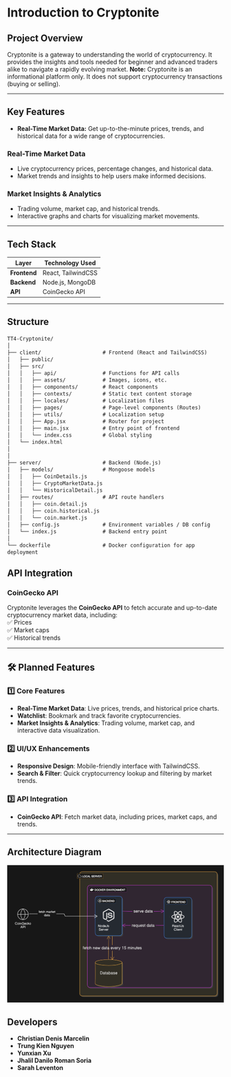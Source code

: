 # Introduction to Cryptonite

## Project Overview

Cryptonite is a gateway to understanding the world of cryptocurrency. It provides the insights and tools needed for beginner and advanced traders alike to navigate a rapidly evolving market.
**Note:** Cryptonite is an informational platform only. It does not support cryptocurrency transactions (buying or selling).  

---

## Key Features
- **Real-Time Market Data:** Get up-to-the-minute prices, trends, and historical data for a wide range of cryptocurrencies.

  
### Real-Time Market Data  
- Live cryptocurrency prices, percentage changes, and historical data.  
- Market trends and insights to help users make informed decisions.  


### Market Insights & Analytics  
- Trading volume, market cap, and historical trends.  
- Interactive graphs and charts for visualizing market movements.  

---

## Tech Stack

| Layer         | Technology Used |
|--------------|----------------|
| **Frontend**  | React, TailwindCSS |
| **Backend**   | Node.js, MongoDB |
| **API**       | CoinGecko API |

---

## Structure

```
TT4-Cryptonite/
│
├── client/                    # Frontend (React and TailwindCSS)
│   ├── public/                
│   ├── src/                   
│   │   ├── api/               # Functions for API calls
│   │   ├── assets/            # Images, icons, etc.
│   │   ├── components/        # React components
│   │   ├── contexts/          # Static text content storage
│   │   ├── locales/           # Localization files
│   │   ├── pages/             # Page-level components (Routes)
│   │   ├── utils/             # Localization setup
│   │   ├── App.jsx            # Router for project
│   │   ├── main.jsx           # Entry point of frontend
│   │   └── index.css          # Global styling
│   └── index.html
│  
│
├── server/                    # Backend (Node.js)
│   ├── models/                # Mongoose models
│   │   ├── CoinDetails.js
│   │   ├── CryptoMarketData.js
│   │   └── HistoricalDetail.js
│   ├── routes/                # API route handlers
│   │   ├── coin.detail.js
│   │   ├── coin.historical.js
│   │   └── coin.market.js
│   ├── config.js              # Environment variables / DB config
│   └── index.js               # Backend entry point
│
└── dockerfile                 # Docker configuration for app deployment
```

## API Integration 

### **CoinGecko API**  
Cryptonite leverages the **CoinGecko API** to fetch accurate and up-to-date cryptocurrency market data, including:  
✅ Prices  
✅ Market caps  
✅ Historical trends  

---

## 🛠 Planned Features  

### 1️⃣ Core Features  
- **Real-Time Market Data**: Live prices, trends, and historical price charts.  
- **Watchlist**: Bookmark and track favorite cryptocurrencies.  
- **Market Insights & Analytics**: Trading volume, market cap, and interactive data visualization.  

### 2️⃣ UI/UX Enhancements  
- **Responsive Design**: Mobile-friendly interface with TailwindCSS.  
- **Search & Filter**: Quick cryptocurrency lookup and filtering by market trends.  

### 3️⃣ API Integration  
- **CoinGecko API**: Fetch market data, including prices, market caps, and trends.  

---

## Architecture Diagram
![Cryptonite Architecture](CryptoniteArchitectureDiagramV2.png)

## Developers 
- **Christian Denis Marcelin**  
- **Trung Kien Nguyen**  
- **Yunxian Xu**  
- **Jhalil Danilo Roman Soria**  
- **Sarah Leventon**  


